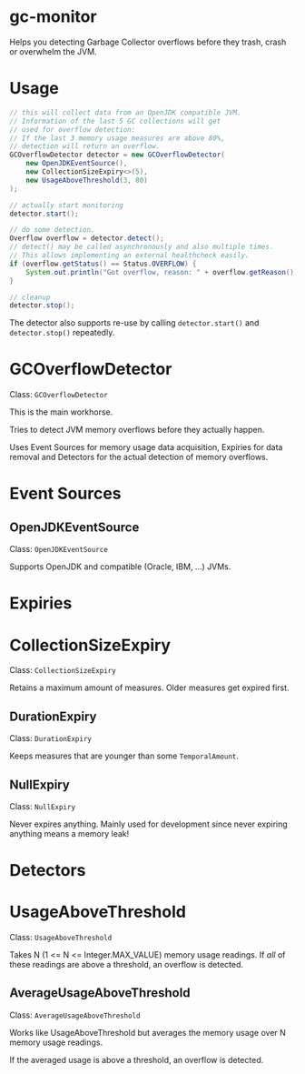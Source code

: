 # gc-monitor

Helps you detecting Garbage Collector overflows before they trash, crash or overwhelm the JVM.



# Usage

```java
// this will collect data from an OpenJDK compatible JVM.
// Information of the last 5 GC collections will get
// used for overflow detection:
// If the last 3 memory usage measures are above 80%,
// detection will return an overflow.
GCOverflowDetector detector = new GCOverflowDetector(
    new OpenJDKEventSource(),
    new CollectionSizeExpiry<>(5),
    new UsageAboveThreshold(3, 80)
);

// actually start monitoring
detector.start();

// do some detection.
Overflow overflow = detector.detect();
// detect() may be called asynchronously and also multiple times.
// This allows implementing an external healthcheck easily.
if (overflow.getStatus() == Status.OVERFLOW) {
	System.out.println("Got overflow, reason: " + overflow.getReason());
}

// cleanup
detector.stop();

```

The detector also supports re-use by calling `detector.start()` and `detector.stop()` repeatedly.


# GCOverflowDetector

Class: `GCOverflowDetector`

This is the main workhorse.

Tries to detect JVM memory overflows before they actually happen.



Uses Event Sources for memory usage data acquisition, Expiries for data removal and Detectors for the actual detection of memory overflows.



# Event Sources

## OpenJDKEventSource

Class: `OpenJDKEventSource`

Supports OpenJDK and compatible (Oracle, IBM, ...) JVMs.



# Expiries

# CollectionSizeExpiry

Class: `CollectionSizeExpiry`

Retains a maximum amount of measures. Older measures get expired first.



## DurationExpiry

Class: `DurationExpiry`

Keeps measures that are younger than some `TemporalAmount`.



## NullExpiry

Class: `NullExpiry`

Never expires anything. Mainly used for development since never expiring anything means a memory leak!



# Detectors

# UsageAboveThreshold

Class: `UsageAboveThreshold`

Takes N (1 <= N <= Integer.MAX_VALUE) memory usage readings. If *all* of these readings are above a threshold, an overflow is detected.



## AverageUsageAboveThreshold

Class: `AverageUsageAboveThreshold`

Works like UsageAboveThreshold but averages the memory usage over N memory usage readings.

If the averaged usage is above a threshold, an overflow is detected.

